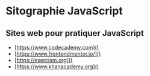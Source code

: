 # Sitographie JavaScript

## Sites web pour pratiquer JavaScript

* [https://www.codecademy.com]()
* [https://www.frontendmentor.io/]()
* [https://exercism.org]()
* [https://www.khanacademy.org]()

